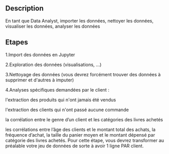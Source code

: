## Description
En tant que Data Analyst, importer les données, nettoyer les données, visualiser les données, analyser les données

## Etapes
1.Import des données en Jupyter

2.Exploration des données (visualisations, ...)

3.Nettoyage des données (vous devrez forcément trouver des données à supprimer et d'autres à imputer)

4.Analyses spécifiques demandées par le client :

l'extraction des produits qui n'ont jamais été vendus

l'extraction des clients qui n'ont passé aucune commande

la corrélation entre le genre d’un client et les catégories des livres achetés

les corrélations entre l’âge des clients et le montant total des achats, la fréquence d’achat, la taille du panier moyen et le montant dépensé par catégorie des livres achetés. Pour cette étape, vous devrez transformer au préalable votre jeu de données de sorte à avoir 1 ligne PAR client.
